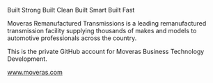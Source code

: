 Built Strong
Built Clean
Built Smart
Built Fast

Moveras Remanufactured Transmissions is a leading remanufactured transmission facility supplying thousands of makes and models to automotive professionals across the country.

This is the private GitHub account for Moveras Business Technology Development.

www.moveras.com
